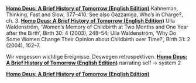 [**Homo Deus: A Brief History of Tomorrow (English Edition)**](http://amzn.eu/8MFCHGi)
Kahneman, Thinking, Fast and Slow, 377–410. See also Gazzaniga, Who’s in Charge?, ch. 3.
[**Homo Deus: A Brief History of Tomorrow (English Edition)**](http://amzn.eu/bQO2COS)
Ulla Waldenström, ‘Women’s Memory of Childbirth at Two Months and One Year after the Birth’, Birth 30: 4 (2003), 248–54; Ulla Waldenström, ‘Why Do Some Women Change Their Opinion about Childbirth over Time?’, Birth 31: 2 (2004), 102–7.

Wir vergessen wichtige Ereignisse. Deswegen retrospektiven.
[**Homo Deus: A Brief History of Tomorrow (English Edition)**](http://amzn.eu/5Apc1sE)
narrating self -> system 2

[**Homo Deus: A Brief History of Tomorrow (English Edition)**](http://amzn.eu/dfPio0a)